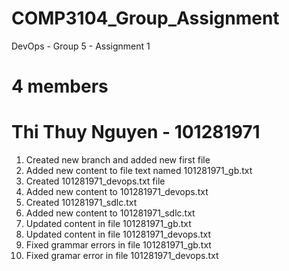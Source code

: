 # COMP3104_Group_Assignment
DevOps - Group 5 - Assignment 1
# 4 members
# Thi Thuy Nguyen - 101281971
1. Created new branch and added new first file 
2. Added new content to file text named 101281971_gb.txt
3. Created 101281971_devops.txt file
4. Added new content to 101281971_devops.txt
5. Created 101281971_sdlc.txt
6. Added new content to 101281971_sdlc.txt
7. Updated content in file 101281971_gb.txt
8. Updated content in file 101281971_devops.txt
9. Fixed grammar errors in file 101281971_gb.txt
10. Fixed gramar error in file 101281971_devops.txt